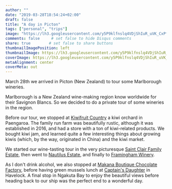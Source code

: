 ```yaml
---
author: ""
date: "2019-03-28T18:54:24+02:00"
draft: false
title: "A day in Picton"
tags: ["personal", "trips"]
image: "https://lh3.googleusercontent.com/y5P9klfnslq4VDjShIuR_uVK_CxPfC7ruhHQsgnvUQTHYR3wevTkfWs-0jxIvCmMmURU1f9P7xpldjS7gRqIrFflrAdPrjlwDnKtQBCmuJpeLGSApftbAesuwOfrNaHUbUc79uwDK9c=w1920-h1080"
comments: false     # set false to hide Disqus comments
share: true        # set false to share buttons
thumbnailImagePosition: left
thumbnailImage: https://lh3.googleusercontent.com/y5P9klfnslq4VDjShIuR_uVK_CxPfC7ruhHQsgnvUQTHYR3wevTkfWs-0jxIvCmMmURU1f9P7xpldjS7gRqIrFflrAdPrjlwDnKtQBCmuJpeLGSApftbAesuwOfrNaHUbUc79uwDK9c=w1920-h1080
coverImage: https://lh3.googleusercontent.com/y5P9klfnslq4VDjShIuR_uVK_CxPfC7ruhHQsgnvUQTHYR3wevTkfWs-0jxIvCmMmURU1f9P7xpldjS7gRqIrFflrAdPrjlwDnKtQBCmuJpeLGSApftbAesuwOfrNaHUbUc79uwDK9c=w1920-h1080
metaAlignment: center
coverMeta: out
---
```


March 28th we arrived in Picton (New Zealand) to tour some Marlborough wineries.

<!--more-->

Marlborough is a New Zealand wine-making region know worldwide for their Savignon Blancs. So we decided to do a private tour of some wineries in the region.

Before our tour, we stopped at [Kiwifruit Country](https://www.kiwifruitcountry.com/) a kiwi orchard in Paengaroa. The family run farm was beautifully rustic, although it was established in 2016, and had a store with a ton of kiwi-related products. We bought kiwi jam, and learned quite a few interesting things about growing kiwis (which, by the way, originated in China) and the kiwi market.

We started our wine-tasting tour in the very picturesque [Saint Clair Family Estate](https://www.saintclair.co.nz/), then went to [Nautilus Estate](https://www.nautilusestate.com/), and finally to [Framingham Winery](https://framingham.co.nz/).

As I don't drink alcohol, we also stopped at [Makana Boutique Chocolate Factory](https://www.makana.co.nz/), before having green mussels lunch at [Captain's Daughter](https://www.captainsdaughter.co.nz/) in Havelock. A final stop in Ngakuta Bay to enjoy the beautiful views before heading back to our ship was the perfect end to a wonderful day.

<script src="https://cdn.jsdelivr.net/npm/publicalbum@latest/dist/pa-embed-player.min.js" async></script>
<div class="pa-embed-player" style="width:100%; height:480px; display:none;"
  data-link="https://photos.app.goo.gl/C1zyvMpLZKLfHPxt5"
  data-title="91 new photos by Jorge Cortell">
  <img data-src="https://lh3.googleusercontent.com/TTr5Y2_dkwBjvKZJoYqrc_YQn3GHCsRTuPqtlsbOIeFGbSxNEmETFr4w3X6qTa7WWeadhDQ4KUg9RYXbbE1O7N7IDq-tCi0nfAw7qNxGyXw8_hEm_L2jo_75ADOEElMD6bc8X9xKrVc=w1920-h1080" src="" alt="" />
  <img data-src="https://lh3.googleusercontent.com/DwdaP_v_dmU7FU4euOP5clVlVGN03moqjrPwXOBRyys-cUJ_ni6c6Mn59O-MYS3GYDUSjh3plIOp5VkswcIYzPGKcFYcA321YCnmWFOgS4kl7IuNEhMMfJELt8-0ephan6TIfmesLWI=w1920-h1080" src="" alt="" />
  <img data-src="https://lh3.googleusercontent.com/8_lVnSGLg6usIv65sysui2u4BhouUUguhEp8H_9eskHgJ9r7c-zaCiGtLCb-MIlq01qJOoYQy3ABPEEChjwu0K90jZymrmWz4UgHXtO_FUJSjvDdnys_JL_ONMdAjMwc1jcIOKoCk0k=w1920-h1080" src="" alt="" />
  <img data-src="https://lh3.googleusercontent.com/K4awO-E3xLq1B7BWUKXoc3-_Z23MW3nkyOldQXzqcNiKfwpOn8C8MscyOQ786QSb1ON0Iv0s1WXrNGBkZeXS1c2olzoq7qhHQrDA4KsedQqNrZfpJrvBSUJvESSUojD6-qyXutbioJo=w1920-h1080" src="" alt="" />
  <img data-src="https://lh3.googleusercontent.com/KlzFDSFCdiMkI0egW75CdnT_JzbwMnQ5qFh32WWkTU_V8dI-gIFXBNIKP5kIGjk2uzTlnr9a_sEWyDJGPa3LnJ-Ngs8No6hnNOaTl670ngPnui0aAvQ3AYig02pyphzyRwr0OG7fiPI=w1920-h1080" src="" alt="" />
  <img data-src="https://lh3.googleusercontent.com/zHjoqfQkQ87LDz-1j_nDX_aiXuSGsna_NvnTZzwHey_jz0POQl1LHzBriMHA8q_jVUO4dINXS7HCYxXm7nBzwzv7s6Z9N0N1gAk-cyDJYBtPOCOPrA2fzOoNCpUlXTMf4GW1PQyBhX8=w1920-h1080" src="" alt="" />
  <img data-src="https://lh3.googleusercontent.com/2o0jcyXxF-u7htIHlVtKruHi2M52pvCvMjCFngbvSd5R1cJvjRVE0cVh9cimHCp0LcLE8Rahd969nCLgsEUStrh1_qeZhyHmCpkKtb9PshyoZ3XMgD1tNYIQF-xylCCYooL4osQpTmI=w1920-h1080" src="" alt="" />
  <img data-src="https://lh3.googleusercontent.com/-8ZiGs7xwSPeJWGwaXH362MkXQxYyBc2qnZdhueYT26BvsxZHhGsfWP6yxBwGvwIxS04eqTu3i742qLqPWy_L7Tn-qx_EgKJC-DbRftEDXdbpEYFHHMkMr_vb05ISVv9H2kk7SFVIps=w1920-h1080" src="" alt="" />
  <img data-src="https://lh3.googleusercontent.com/BB2RWzFN59aKGvASwFWAnfM3XMZDQKUkyORICTjrj4_-c_JQ_MopkWS7TQyf0Q9RUgMD7aGhNedFbiWfKFxltp4o2Z-g8HbSRA_mlbYY2wx6ZldZ59roFtTxLLSi266DHgPZM5sE1dM=w1920-h1080" src="" alt="" />
  <img data-src="https://lh3.googleusercontent.com/oW8mFupph40iCH8XmSREpMk4FbFqCO58Ghz6pV66ZZ1XyalB6mLv_SV6xPH5btMokhl6LUNoAhvqrD-bPuVuPslOnifh8F9LnYnZCJZ05dlS47KGejFYpP9psotT1ltD4ymRmuraYYw=w1920-h1080" src="" alt="" />
  <img data-src="https://lh3.googleusercontent.com/pnTGwjTjx5hYq5yl9-j7B0mQ7WFRkGJ9rTkWbqWLf_jusAlreyeM8wsjyZNIMV3dKL4D-NaySCc8IVXvzSTRBYshN468zK9PsSHy5SMRharJ71IOdPUJHwic7OnI4UcF4WgNqUveIec=w1920-h1080" src="" alt="" />
  <img data-src="https://lh3.googleusercontent.com/E-guXJJYW2CR9OOFmUPJWEb9LPsV74lFvGDJxkgk6qBK2NL6I2BzUT-hGxq321xYgO34MfXAgo3squm6qv2oli5pss1h2PC8M6UdH4cW1LhwX3sUlOaZUkCECa9q6T122ufYtHjJTp0=w1920-h1080" src="" alt="" />
  <img data-src="https://lh3.googleusercontent.com/Gb8Gg_xsVHl4NUxtNquYVhtMz_yYMNsj5vAcx1M0RMUMTtsoAQNlrCNWdz5T5sEKzhQIumYGIxJsjaSIBEYwaLNuiVWf-JK58DjvDSj-EgI68wwZ6_Fzjs6uEtki9KL7JFJndEkZ2cc=w1920-h1080" src="" alt="" />
  <img data-src="https://lh3.googleusercontent.com/GebnmkvwtRL7Kf1l-WRpZGz-q2OKXPzXOx0wXvI2jkigJMSxe2rbgDlmQgiGGZQGKyS4nx2pB96qcjBOfOVFvdrTwPZmF4DCOowtmyFILclmo3TrnYBsbXgLusdR3jUNX9JorRZC54s=w1920-h1080" src="" alt="" />
  <img data-src="https://lh3.googleusercontent.com/2UIAxngYGzNaFmBtGEeqRRRDW2ic1Uz6yt5wBtODFJVjtCB4MISa9HGN5vKryarwN2Yzp9mUHuoTC9QwQIJUOE1PqFb4Q9iY_Mjtnxmyayhihhyf-6gTLdzlEFDhKZzCe0xv7y5UklE=w1920-h1080" src="" alt="" />
  <img data-src="https://lh3.googleusercontent.com/IUhwHsyZQFWX1wB1Ef5mNkwUTgUigrQvv75wgMsj9zZS0HiN4ioA5AuNiJw7utMH8ktkyzeJ34xM7BpZwhQs3CQA7lX1ufYQESJ96rWwRU3liphUXgYn-nqVusyAWko4LTmoQh8h_9M=w1920-h1080" src="" alt="" />
  <img data-src="https://lh3.googleusercontent.com/tN38pVvknixnP-WE1K73P5kYHMlJ3qb9L9RegoqMuOKCY9mjpURlWvSwlGF6PhfJ3AlyE4jERbpSt6p0m-mJoEvpCwq3LGhUTRXHVYp52wTQv5U43CgeX794e5BMfg8j5nQos8oRnsA=w1920-h1080" src="" alt="" />
  <img data-src="https://lh3.googleusercontent.com/cpl05KqUGGSeUU3IEO4daVlxvXAvYGqZoK_W6lSZAblnfEw9F9gpk1Vp3imxQMRDHBNOkc82yhsx214VaVZf86x2I-XJknCdfbPoCGucMuixXNMBiQ_9iSa1bCDCe1FpAvd8ocv91pU=w1920-h1080" src="" alt="" />
  <img data-src="https://lh3.googleusercontent.com/7SKyjxHFZOBKzdxLtIE8DPQf4isMcINnQ3K35d90xIVG8lTQZHmf7avgzxwW7E5u4vL9aU0xvD1oRnMB3cSsssGoKGTcTiCyNRF9sDDXI5c9Qu0sjp40Go_Nc5ANHegK-7XbKkVvAW0=w1920-h1080" src="" alt="" />
  <img data-src="https://lh3.googleusercontent.com/7L7CDcYmVWWFhC2kBCwRz1eP46ei3YKFKK8ZIsr-buwpd9NKjgj7nTP3jE_OQRAMfiJimG5SOo7zHiLesLBLYiRf4Z7Uq0ATCjllabYDckk55mHOizEefqt2NM-6UCmgZSpNOLuXA2A=w1920-h1080" src="" alt="" />
  <img data-src="https://lh3.googleusercontent.com/YwR0mBOproORzyThKYdHkTRuw4rmB4M_yDw5OXT-3sPhnf_vnsxkx5wN9uSIzbiLrnnbLvHUM2J5KQLnc1fJZOMAw9A9-ddqxx8nXCrkBvezNdpQk2q6WI9-_6N0rq13bW6kb_dmJ7I=w1920-h1080" src="" alt="" />
  <img data-src="https://lh3.googleusercontent.com/2DdEyfoBXQXi5h00GqrnGi0aA289ftqrDnyVZXipGT5o9m7kCp99qeSephxcmcFUvkbecJ945FEZ-O_PNJP_rAyt1J6AnostUHjB6ZodsOxtPVQw3ZrvTcXTOiQmM4KB7W7rUhEXdGs=w1920-h1080" src="" alt="" />
  <img data-src="https://lh3.googleusercontent.com/vc3BoKmz-Mhls8N6whu8DSUoZvydWpnMq73IAzRqXJEWfkTnK95QPFO2GCMypJc_8eqnPvqjvL7VpZRnnc4JYwfsmNLodjzGWDB65iVBZN8-cSd-snjshCgcckGphkHECfxEWdKhyXM=w1920-h1080" src="" alt="" />
  <img data-src="https://lh3.googleusercontent.com/WeEUUq4XmhaUZlV0cX3pdvRiKGWYpYgyu9Hq-1wOJX6Pu9sPPCiEFMFNlyHzhF4eVhY4ArCvET_dfv1NINk7Q9z6VKxJQ28M2l32wFq_H_9XtMksT2OzQFo5i4ERydgAIRO4pHOpY_E=w1920-h1080" src="" alt="" />
  <img data-src="https://lh3.googleusercontent.com/kQpsA0Brw6xTfIilJFFkCn709xBjrVM69M3Tnh3m1di7PcoNEXZMQaZAG1nrj-qjpPT95lF4-CO3U4xaaMPqpQk9fvUjCtpycqT_HqXg5oJxwz0aXWvr4SBJJ2KY85Y6MV7xNt8i-xg=w1920-h1080" src="" alt="" />
  <img data-src="https://lh3.googleusercontent.com/xc10VT6PX9BIdi8MToGckUHxFsY3y44y5Lw9VN6bCjOaQ3smcCuWYvxeZ6clZ1DA6_PmAdcxP1TePt16PkFQGRbexi-nMqQ27NEEURCrHrPU1Jg92uw-iSJvZRpcxpbXfhzEo4_jFco=w1920-h1080" src="" alt="" />
  <img data-src="https://lh3.googleusercontent.com/c_QxQdGTrxY2DGXAFPuc8W21rjwzlggg1_2s9VcGcwk_AEYCbPtNnFj6uxoE179VIG5fyHILIw72jmiXroghG0iHPB_X86kfjgMsP1uGpKXbwo2sf6MEzfMnsxr2AhYMdErpDdWVEOQ=w1920-h1080" src="" alt="" />
  <img data-src="https://lh3.googleusercontent.com/q2VKuXqMV9XWK4to-PY6rIi3oB1RbOpAiIB_dujefVLeCz88dp_-F89BKnfwbmEx0gnLGev0f1sx6ck6M3_kQK0wNQJZ1OeFZhEdhoOGRpHtiQKXS5ORAjZqabrktK5BRBOu4hVAEWI=w1920-h1080" src="" alt="" />
  <img data-src="https://lh3.googleusercontent.com/VjHqmI9JwmJb4jnEs3t8UMdEaSkxSCDVwvFYSlLuyvFq8yc_67i17TT-NvDlMK0MgLGABywhcHSHjF8RJfgKnPDjqcKayofvxUbSaKG_uTGvD9a62S17RBOe1KA-T7HFpzAMnGbTh4Q=w1920-h1080" src="" alt="" />
  <img data-src="https://lh3.googleusercontent.com/w_VPAo_fzBrbAu6nNriePYgiOR_Swq1WOc3ky-ShmKoaivZ_Yh8wR5lE_v6JjfiyMyBpjLtP9Y1bwDJxUE4FQQrnMC29MyszfiGxszWT4hnmQZc2hp7bir_TlJTBdm7nrIY5cJQN-N0=w1920-h1080" src="" alt="" />
  <img data-src="https://lh3.googleusercontent.com/k8Bb6xLmS39pGUtvFsjcW6TRcDKwHT8WeyvuM9SbuRhaVAjZOYr8YNBSjjJlhgd469eshiVVSzYqpjx9qjF-9xSc3D4On5Yf3B68CMvI45DvDcUmKTk33hApIl7NhCPQ-gVFYryIrog=w1920-h1080" src="" alt="" />
  <img data-src="https://lh3.googleusercontent.com/rs-gOOCOIm8ZF9yn2eikcPfA2EiVq488TYtYksTSvcVw5B0fcXML49te4IF3SPvsDFzlFmAEV35sEraGHg14S2LxVVwxmkQgqn4Nl_ZNgkCIy6OiHtfBIE-naBfPB2RyP0eCCAxRsIE=w1920-h1080" src="" alt="" />
  <img data-src="https://lh3.googleusercontent.com/abVjqUWLUK24e2rUakVXIrg_Dc6rUhVpxornGt-fItfO3zj-OepMsomDXc8NIoLXDIkIx2uX3MEDShjHyNS11EDTCEs5yR71sGHRrR6EHIl2CW6w0RT6GUgLpB9XXxw1fH0pVa8VG1I=w1920-h1080" src="" alt="" />
  <img data-src="https://lh3.googleusercontent.com/dSv5Iu3krTyemUf2WcTwfek8DTHw_QtTm4SD0ca5Zx2Q3y2YsDwl8nBQnNzCzm3Nk5CqFiodNVr2524_1f_4_O7SubQKa1aaYFDno7IoWHHm9yvUNwZkfHdZIH2ndEEhw9v7KGqggVQ=w1920-h1080" src="" alt="" />
  <img data-src="https://lh3.googleusercontent.com/I54yOV2vsIydF8tifzhg_NkNebL5O6IlqKUcXXd72AXEKdkytpw9wWspvQ2p7Zq5roA9a9zMRmaHQmT8lqqGQ3WCi5R8iRvti3RUUbw7Kae8JMhD4LPdUkKWnoGtBEi7P1DpPdz8wws=w1920-h1080" src="" alt="" />
  <img data-src="https://lh3.googleusercontent.com/cM7gF4TozWLlMdKrC_6VRsAwVJ3CATqQcY9a6glZqe41-9Hf6hiwT0Qur4CpWv7N_J_sIRAlWUSM-ugLfKleOGGS9fMpOMssA6zTDJYAA1VDT6VQ6Tw11O2nQNax2YkM486oWK_2jok=w1920-h1080" src="" alt="" />
  <img data-src="https://lh3.googleusercontent.com/L1hhdMCPUCQuIrey_CBMExWJVWDgDbol_XT_vQ0ORC8tz99tgASd_ZSF4lPwqDmG6AlUKyw8p-h5cOfyCRrlhcFtSfdKWDPWcZSqau4E8YvfI1I8C2L7vTa27zfe1DIOt9ZrqS_gorw=w1920-h1080" src="" alt="" />
  <img data-src="https://lh3.googleusercontent.com/SnxEdXDe8j-53KiWQD_IVBBQY-we729O2UVTVThDuSzdS_xg4KGrs4TsFnD8a5I-uMpMMcfysrfOWPVgSy44hlDRV0vA660V3AJTq-2-baWIJkGERltP_KemsLEynhpkUyuPP3xorwg=w1920-h1080" src="" alt="" />
  <img data-src="https://lh3.googleusercontent.com/0ydBmzo0SApB8JoCFpwpR0S__ZDPggr8OWJzbsGtABE8hIfrDMpP9a6E_JkxVZmkxkanCkluN6ws53Gr6syJoBLb6WmhN2C8gkQtiy7xM6PwQn7GhIEBtCxtoDM3hFIIMUsMeEF0HjM=w1920-h1080" src="" alt="" />
  <img data-src="https://lh3.googleusercontent.com/oKfY-3ORUSSygrOxNzbGyAKlvvuK6ae6iZQg5HYPQNf-rU_NkNT7GSk3CbudW4Dw3xQBmFsOlt6oBAbH_Xrmsj3N-3FTmHnATSaiiSn9VQGyFtU1kgQMlMtieW6uft1oACiQzPgEiZ4=w1920-h1080" src="" alt="" />
  <img data-src="https://lh3.googleusercontent.com/CiIil-jlVf8aHDD59qAaVJoCj8e8-5DgqP2lv47iG0LP4A89HMMQU5e1h2_wrf-O1BAYX9WVNs1HM8chxW5DNJv6l8iszF9g_nS7irIHTx8YJo9kqxHVMIxfmevu_o7KLP8w_t5BFJc=w1920-h1080" src="" alt="" />
  <img data-src="https://lh3.googleusercontent.com/hnu8_MmXUPnQHsRv8rOgValTiYwSxQ7fF_OO4TcvwvinCpyqD9hJvwuEgswbrQ3NfWeKWkYKjtOrsM41D9cA0gSdOKnPFqIOIturQ7k5inqaIAysnpG1S3kMyCDJYQ-3BdF32Q7Aya4=w1920-h1080" src="" alt="" />
  <img data-src="https://lh3.googleusercontent.com/IkHZMqI4sC-9BymO5aFguGzx2Fnfwn8Hpelj_EqNKYhfXgd-HamxDCkz-avlSzbHkW8ZAvmXH6_PIISS435UdpB7ZqF5Yw8Qfw42_Hf-D1WVXggkZLCYt_5t0aCqPXAPsQ-Hl88GKMc=w1920-h1080" src="" alt="" />
  <img data-src="https://lh3.googleusercontent.com/OVpl_vWQrKD-mNqYRsmal3QnP9muyWjts_Y0vMRmcTzqA0iihmXmafFYVIW5VB2FekaN_3T5v1PcESYTCCJtAyBbN5z_hmLkK1gwKwbqXEEjPm9CiK88cSz0toW_8It1TfWyaD0eEpY=w1920-h1080" src="" alt="" />
  <img data-src="https://lh3.googleusercontent.com/0YTwKTsQgjh8hg2fgPWtxMnzEQR0B_L7jpgE0xB8GjdY_7wSKBzj-8OTfeEFheTOVgY3dF7OZ14EcM3SOR6tBKZxDgBGZtQceFlMA-O5mV6G6z7EOAG-l4yPcM2aMoCQvSCZ8pjqAVk=w1920-h1080" src="" alt="" />
  <img data-src="https://lh3.googleusercontent.com/ft4NSEiyqp9-9NSVDNn176o5IsFfJCp5l-h3rkn9_KaElZ5et1REOFnKWcuK6UqyVzB_DMqFzwj5KS9Olr0dT97DTlVj0BYSAijdubHgliEYFovbBx9zAHv_kTE-TOtFUCXLpgEqBmw=w1920-h1080" src="" alt="" />
  <img data-src="https://lh3.googleusercontent.com/_OCf7AZCEQVEQID6IC4_-xd2wjCFZozh2GRaZeR2hpiyuWAZAT8U3FkZOAdRIm1Pawcu37PnfbylgU9Prp2V_Wzqm0S2liowTf3ol1CnZ9yKl7wYtQSf_RrZc95K9UM1N7JGpAnF3EI=w1920-h1080" src="" alt="" />
  <img data-src="https://lh3.googleusercontent.com/XA8F3XU-Af78RDwjklLTPw0ORD1eg9sQTt8ddE2ATxah0Fne9pMj-kxJI6LBvkohczuVhuwsG_36rBqPkzZxXEnrNLmIABRt9Ca9AgCaLLXp5DHaAgmhduzQEmDLVUAEPzHcGzr5kXo=w1920-h1080" src="" alt="" />
  <img data-src="https://lh3.googleusercontent.com/MEHaTH-jnf6dU5bz6uIAM2z827twY4BuNH-4q0BGyE_mFMLoDfw4DXdXPjMwQ_roT6tTM2l3pRUwx0fpgsdbg15XKvigwQvVo7O8CnG26gbHZSm4llpAckSrAS_yP_FuilBAl9jDWzA=w1920-h1080" src="" alt="" />
  <img data-src="https://lh3.googleusercontent.com/L6S6mgNN7ttCpsyOceYjxMTbUrpgIAAyXfGcm1JuGOKLjMse1YkZGqZznyPrtnHpqJJwyLZHwnnK6r5-S_M905L84S-1Wxxn_a3c3Zpk00dtjHn8CM77gB1RvjQEwVVOE_bp3TNg27o=w1920-h1080" src="" alt="" />
  <img data-src="https://lh3.googleusercontent.com/9GeE5yhqUdXXZZ3SEzCZr2Gu_ormxjnI5POG6FUzYLO42q8-8IWtQQLlBALqN7TT-NZeZiF6Fe7fFzt5xzoIQb2QfcVXEcmp-DzVg0X7YinLiRhMYk8VLThXWFSNDZ4zVpiFOLtLZNQ=w1920-h1080" src="" alt="" />
  <img data-src="https://lh3.googleusercontent.com/S-pD3ckIDX782BqokZGGohkfA9cdotbRCo-4E3_GGjjnJBoRLb2-vDJfzAMdTjP3mAwo5U5zeV6lbBUcrEkbkR_xbIYjh24SOw-z4JPtwbiqy04M2FOOPO3SXv991wFhLjFF9cJAWNY=w1920-h1080" src="" alt="" />
  <img data-src="https://lh3.googleusercontent.com/DaH0i62K1Viv7DUsoDeJeuY9SnY7PaH5-OLHybOpGWY4iTIrRp-QUXAGsl0GbNcMYt3WPfSUDdV0FxcgG5skdqhhmpJUbO3sNJZOSBskuQtAfXwyk4b7dp8h1LKPmJAGbb3gzSV0p_8=w1920-h1080" src="" alt="" />
  <img data-src="https://lh3.googleusercontent.com/KQClZ0JjhVE2UIBrMddQcBzKi4xS6Qa6DyO2duzONq4MgjjnzqYpuQDivrNL97UWA-domR36tzpFKBQP5jT_UWtcU6576kQkJmcz2Y92MYfvNhif240qEfGfKQw5vbf_G8ky2tGLzrY=w1920-h1080" src="" alt="" />
  <img data-src="https://lh3.googleusercontent.com/mEP_t2X0sHKNOgw5b0kPoY7FeQLy-XAWZca5uw8JJEaGyqGbnxr1Ixpd9I3OLEWhRYQyP_YASuwPIHgTElzS2oZEDcHxUG-0s0nZE-vxP-zuMzEcAuIADBQ05HDJDP-5lphZywLy-hE=w1920-h1080" src="" alt="" />
  <img data-src="https://lh3.googleusercontent.com/rJGkgbMEaQ2eNOblyWqLO0GiHUEme3zaamYlEGwojxW81Ls2nvDXEUUAA-70kNQBO9oX7Z_1MllUkzNXea2Nk_PjJyH38HcUFcEL_nZLJsGzBbg3xXYl6aIRiY9QelpJYqjIN0rETcs=w1920-h1080" src="" alt="" />
  <img data-src="https://lh3.googleusercontent.com/ilU6EQmNEdWsE8HiQJh7czWAT_xo-NHQB7sFWnWcWVA0GRDi_0X3YyFEIKjgGPDhQPNX2iDr5LMbx1oENKQC0TGVbG2NQ17cvuqR5S4M1oIp54tn3L0XqlvdAoH0MRwfvrMybsXQ69c=w1920-h1080" src="" alt="" />
  <img data-src="https://lh3.googleusercontent.com/hp5mjKcclcowRmpOo7AcUOBRylYRVDfbjt707UBzSVWEjj1XLN-6LYqGeGcb_8Gw92NDLbOTYfk4nfG6cpkGnr-GOSCGHzKoMuYLg4J9ukIzuQ57oewN4oMTLtFle7ZuayCfnnYfF7Y=w1920-h1080" src="" alt="" />
  <img data-src="https://lh3.googleusercontent.com/8QYIhuFECajaWztDEW_yanwK7SOIPolom9nDtzsTOecpaL8qz9g6U_qy2E3xulP_7InDrdrLP98BWjvYg_-wMhKkLq9NTSjgKanK7aIiHlKfDr0GHoqfQV3sA4BVAqSqnOsUH88lYMk=w1920-h1080" src="" alt="" />
  <img data-src="https://lh3.googleusercontent.com/rSF6JfB62Y2-EFoyn5JdB0rlgjte6WyOQPQXwhiSb_njPFYg9zNICn-6BEGc5VaPgjWpX9OoJ4Tz9y7xRMYPF-LDgTPD991TcVvQCsxuLsw-7S2Cw3zd1AHtfwBc_32eArN0gExYd0E=w1920-h1080" src="" alt="" />
  <img data-src="https://lh3.googleusercontent.com/H-c_C45VDszCQLNO_mwQKOaaVgh1Qb3Wa5Uts-TIvgIcLuPV7VyHjNpTixjRgGo4GC1QEppf9bLcpYztktVFwQaR3nVdhj1GgpHgTcAPvX8RaUoa_y8a1LKYCuvBPQ2kq8MWyl6uIIU=w1920-h1080" src="" alt="" />
  <img data-src="https://lh3.googleusercontent.com/aJlnHa6OUhMbAbp_GrBTVJEAVaXxzgKnfF-Lk5tNM9O-9ElO_Wq1Shodol06Vv6ynipVtD_o-IVFGUbzgqhrfAanevYBiNYVtyxQ65FOu4-jpzfB6W_ZOauPlpNr1wScvaRjLqT26RY=w1920-h1080" src="" alt="" />
  <img data-src="https://lh3.googleusercontent.com/jb4ROd6gQdbQJBQG9qjyRGGP5XET7IvdC7lT20BPmvTeBFjgQ57M6EkJ7BxeCq7vil6XfyQJ7dsPsVRn5o7TSJrAoHplKu1C4WC_NX-aDKpfHizIguoaBQ2Fpqujv9iPUi3nmwFWXpw=w1920-h1080" src="" alt="" />
  <img data-src="https://lh3.googleusercontent.com/KE8t6_yT_u_mlCOvw4MYKx0AkVPc_sjU20Ta2OK9ROQU549Qhe20sdzqrYo_gGZ7bM9UJMWfGnmxaNezWn9mQvRp9s5zM9aqIq229-WZ2icN1180gaJD6FKetXK_tDYpOOkhGHAdvDc=w1920-h1080" src="" alt="" />
  <img data-src="https://lh3.googleusercontent.com/F4hFGlymPeQzbES36UF7yY-xkZk_amG74aec7fUMRI7umoX5NT0u6qnpbUnk0lqCebNy6zN0L3qbqms25GkaDDAaCstzQNeHpLy-oVmsG4YnaauLmvaoxb3aubUpK21JzonFYHhecSQ=w1920-h1080" src="" alt="" />
  <img data-src="https://lh3.googleusercontent.com/12izxOHlbCwbH62O9kjCRkyVPDFX0_I9WHNJyU3AHGEAS0OWvWXle1m1y5PA3g-iAqClCu-_hC_w5wjJzcTQzVCv9SeLGh5s66-Kpb3VbV_1PqkrTuGS5FOlMxNyR4Zv7c_kwQ6Jwa4=w1920-h1080" src="" alt="" />
  <img data-src="https://lh3.googleusercontent.com/6aiK2u1B_dEb6dh6kDkm06Rx8cdakI_lmJLco9qMLV7Fs1yK6DUk-zCsWK6bnf-zbAKKfk1bqv7QaM5a9Kdl6CAqt_YRP8-KpWtwUlWn0tGC0XAGDIQ90i6Hu_gANOJYAoRe3qpMSpY=w1920-h1080" src="" alt="" />
  <img data-src="https://lh3.googleusercontent.com/Tls9DlH4DWlScmTXgtG8FTSgbjRr7u80esR-aqPh4mf523OlNppt28-lkQmRjMJ90ksO5YG2qoJjSfaO9OxYAB_3X-FDYzfDc4th5lysgZEAr4esuDbRUpkuNx9MjvAe7ZS-nUH90e0=w1920-h1080" src="" alt="" />
  <img data-src="https://lh3.googleusercontent.com/cM4Q3uVIbTtCKERRN8_Qedlnc2typWHGXELe_kFDOcJ56DeG4O7dQUqHqxH6RZCXRRGAI0rEJtOMP0UZUkPF43mE1VYempswF9eS-CdTj02ZYqAQ-LTODxut1BouX30dITCOjLLEpLI=w1920-h1080" src="" alt="" />
  <img data-src="https://lh3.googleusercontent.com/udpPVPO-rEYCrJdxAosiA_yDWurEhOC1164M4DjIRLXQiWfxxPU_wOHZv7Q48QkQdtWkOMqGlrpgCeHoMNKElbZNZ6qV3NrfKtURce3lXJ4zq7EVe_GmsrpSfsMDcXbmc1_mNq-S3-A=w1920-h1080" src="" alt="" />
  <img data-src="https://lh3.googleusercontent.com/f4v-_bcIB6wtn7myC35GcfGvP2mRNl0gseDnvUvyZlo9oDem8v3jQR1UOwDXhmPKAs5E_i53aEEUXNEnK0VXqlq9LU6Jt4U1WliTmMfgrhDPniWTaxuXxRv7yCgFo1YPRBnOI9d3-98=w1920-h1080" src="" alt="" />
  <img data-src="https://lh3.googleusercontent.com/gsbedrchwEhw95oTZaEs9rknjo86zpW1QYDhm6MaBeLcJC4XUG2g2zJa4fWVqz4HqBWa992y5drIQOQLz4whleIu6WVj6zUbLF8ZkdXWKCIePI244XczFMm-PYNKQQmkdStLqGUJb7E=w1920-h1080" src="" alt="" />
  <img data-src="https://lh3.googleusercontent.com/zBwwCGRyUxCa1BYtXALOcxNFGuaDko80UxMaTTdcBSVyRKrQgaG8CMrBlyguANmkkufYUabl8TxAJJ-Xwh08VelW_3ydDEwcsKickU8oVhVqeTrg_xHcB0fBULsNWPNkVLmpm6RkkLc=w1920-h1080" src="" alt="" />
  <img data-src="https://lh3.googleusercontent.com/AnwSJ2AqFx_alySqo7YPuZlSdIjDpCm1-ZUjgicNqQJcxzQ66w72_gA0Tz4FaQKX4d-y5mFYNOQOgKhYAaw3TcMKJmeS07Z-or7j-wMpDkc31WTBz3Sg5m4xR9JpCAVyJfbwQzSeqQE=w1920-h1080" src="" alt="" />
  <img data-src="https://lh3.googleusercontent.com/VrxJW6wN9cdpyvqXaVqd1o1tLHQPv5uYBev_MYWl9tMHtNDkTAUdmyN9w1RMc0uh5A0-V7DZH_dNBsSZqmC31fcXAK9EYvi3mvJutObRHtQ-Mrdb6RPjVBSmcqZuKeDSZSVMFM6VJ5A=w1920-h1080" src="" alt="" />
  <img data-src="https://lh3.googleusercontent.com/7O6iz__xLX9VwSOJGOFWXNKzop2TrIeASnTJTnTAn45VihQ-B2UrYbBZyCPwrjH5vt2pswrYHhTy4PiFqlS3XBQ5s6ZALZyKvkz0ESofV4huf4WsTyQEcaYKztWC-72rCoUy11wJ0pk=w1920-h1080" src="" alt="" />
  <img data-src="https://lh3.googleusercontent.com/4xGtAdMxF-dOWCcFVoKRXC0zEmiMjGtZMTjA278-z5zqVMAWFoDBuy_2NjyfO9ljwsWT8c-c9LXb7ZXOf5hmXq2kMcxM4WfyGjzdNX4tFt6Hx26q0X3Fz27uQ5SjE57MXsNflr3Rdpw=w1920-h1080" src="" alt="" />
  <img data-src="https://lh3.googleusercontent.com/RuXN2OqFfRGdRBTe8f1LsbrQh0enlUcivN6Tb8govoHxuqpn1AEFdRJkOdS3TkJTkjiqNUUkGT3qM_YeD8Svvn7H8lYGSrFmNJWpeKH-99EGFQu8qhAqniODRHPm4fwgKqsVi103P9c=w1920-h1080" src="" alt="" />
  <img data-src="https://lh3.googleusercontent.com/rJHvIjKPhNX_iOXpE4F6yokUt961tk1J9nMMOC_iC3m2owhPtCqDY1ccLCQqNcT7fYDxCfvN0Uw175u_WJ1V52zua904nvXgqysQmaWfeMp9gdz5iNfW1L2kwQHCEjrYt5t-IN5vDeU=w1920-h1080" src="" alt="" />
  <img data-src="https://lh3.googleusercontent.com/Tw5YHbPzFBf30M9Qpi9AN4j7rJZpZYB65Z1Y-sa9eKZ9OPNuO0qL4uscYxT7abZl2nf0rt0T4pERVbR3wXQbQvaJx7uYiwVtehRU5dxuYi62aTkdMlxU7YGfNiIvKbB4SCmZ_3qyVnM=w1920-h1080" src="" alt="" />
  <img data-src="https://lh3.googleusercontent.com/tY2rujdSNTiCG3r3eThfQaVw-BOes2OZlhcWDfukRl3L7TWE1QVx3LPxc8m4u9SXUqZ4Ep6f-mOD0ypQcmWhYC4m7hOaI8cgjo_fk93B8IUhqMaFg0PhaZI8VA2jfa6rBpZJa5mybOo=w1920-h1080" src="" alt="" />
  <img data-src="https://lh3.googleusercontent.com/_fK6RgFiyJ-1sKC4BIfJIqcS-3e5F29MJFGCSlBz5uvHUIsERasTwq1cdHPvSEgWcADSO8j4V_CoTXSzS4yrQ4pZbzNXUM45ZGHsJESHJHJRVndFBtfaNwVWqER6gMuDpb0C0a8ToTk=w1920-h1080" src="" alt="" />
  <img data-src="https://lh3.googleusercontent.com/KrdXlqVp7h_vE3MRhd2rNq4Pl_x4RcMhpbGvngbr9IVtgDd_4k0e8ESajsc-cZUBsIIZPmNoQ65WkbbLYseL35JWqK6tlKNqO6ovBUczDFqMAu1RTyUkbXhAIy6cnzCtd_usrUIBjTM=w1920-h1080" src="" alt="" />
  <img data-src="https://lh3.googleusercontent.com/cAoYa8Sxz1k4znaC5Na8DiMByVW2Wt5GHFA8IhxDiMnK6F34Y6ATUelmk4YOzA_WK4YRBrY5OQDJ9EahqMz1xjd3zs5k4Z2NM4x_5Wnxm8NOJPaFFqakpbN4_evAEW8beURfTNBZrHM=w1920-h1080" src="" alt="" />
  <img data-src="https://lh3.googleusercontent.com/45xkTyF3VAhhW8Pqbp1lP1_duaUuXu-z9Gu1Ecephcp4ia76cUa_ThdwtrQWVJvFUAxNH_xOLYXOFmBLtCP14oywWoEZTyFYozDRP4vp0C8BlYpu5uAvLqs-PoMxrwnr49csBxjJYyk=w1920-h1080" src="" alt="" />
  <img data-src="https://lh3.googleusercontent.com/XlXUrMDq-iIQAQp6ORAdFw83dEchCo1ZN9FqVRHLL5Tq2rmWVo0pbAyVA7YJ2B06DLpEnOO6aEziXzLRQ1Ockv4AGgNzRB9_tfSKuC2S2mEdxp4oC303KSA0DP5sLNyccTgObi85mc0=w1920-h1080" src="" alt="" />
  <img data-src="https://lh3.googleusercontent.com/_S0EfWbeknjZIalmYtdszk8AW-6qKmb55PrT0bdzhGsyFu0q-07KgRT6Mw_sfkSoIil_zWi_qis4jM7TZkXu1Ys4IFr0NNGOTSuBpL3u0I58wOMO-BbTfpXgZ0PyijpN6_IfOAGYH_k=w1920-h1080" src="" alt="" />
  <img data-src="https://lh3.googleusercontent.com/BKIxQSHz2-hrO7AnY-CfqHxgpIFGvUCnY6RgFt-E9vdZiE0he2fJ0yaKqjowtk1XR-7cFn4VqpsQ5sczJ4yjiazaef0mDXiTZLQhpuBYQ6NgeRKIkfyHNkIm34imeni6GwIIpPioHgg=w1920-h1080" src="" alt="" />
  <img data-src="https://lh3.googleusercontent.com/i97vriaZadTe3tKI8GDPJibogGLEndSUUsw7VLkhGLeM8oOwKXSznECUBf3BHNY9rEQyt4X_HSuRBXN0vk1mLPCKgNG_LQaOs1KbgXpIEPaFmj00jv2ZRGJtUAotrgLrP3FG-SID1l8=w1920-h1080" src="" alt="" />
  <img data-src="https://lh3.googleusercontent.com/wD1VSPPJPEzwiqvFeFbeju7mpY4JHk1bxwMj4gZweu8fLkE87aKPPI_7jMXtaz_5QWNZWko8hvzEkuxIaK2KH1c683Y6lMUI7FHVLdLLG87gT-VzL9fXj8lbUoz1b3zk_ZJb_ZAkvHI=w1920-h1080" src="" alt="" />
  <img data-src="https://lh3.googleusercontent.com/GQeGpdXw0XK8405f8s-1G2nUer-IjTvIoCbS7GmO7NrJjXf6sOnZ4lZjGagfTAi0T7ziB3qzNrio02SeBLsZQS892a9q6SukqzL2_tYA_s-8rdjcICmOirVFzgVBzz-rvvcLzvvXKdg=w1920-h1080" src="" alt="" />
</div>
